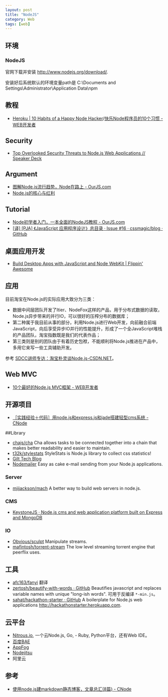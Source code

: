 ```yaml
---
layout: post
title: "NodeJS"
category: Web
tags: [web]
--- 
```

## 环境

### NodeJS

官网下载并安装 <http://www.nodejs.org/download/>.

安装好后系统默认的环境变量path是 C:\Documents and Settings\Administrator\Application Data\npm

## 教程

- [Heroku | 10 Habits of a Happy Node Hacker](https://blog.heroku.com/archives/2014/3/11/node-habits)/[快乐Node程序员的10个习惯 - WEB开发者](http://www.admin10000.com/document/4066.html)

## Security

- [Top Overlooked Security Threats to Node.js Web Applications // Speaker Deck](https://speakerdeck.com/ckarande/top-overlooked-security-threats-to-node-dot-js-web-applications)

## Argument

- [图解Node.js流行趋势，Node在路上 - OurJS.com](http://ourjs.com/detail/5306b3ad3b73342e0300000a)
- [Node.js的核心与红利](http://www.programmer.com.cn/13844/)

## Tutorial

- [Node初学者入门，一本全面的NodeJS教程 - OurJS.com](http://ourjs.com/detail/529ca5950cb6498814000005#event-driven-callbacks)
- [[译] [PJA] 《JavaScript 应用程序设计》总目录 · Issue #16 · cssmagic/blog · GitHub](https://github.com/cssmagic/blog/issues/16)

## 桌面应用开发
- [Build Desktop Apps with JavaScript and Node WebKit | Flippin' Awesome](http://flippinawesome.org/2014/02/10/build-desktop-apps-with-javascript-and-node-webkit/)

## 应用
目前淘宝在Node.js的实际应用大致分为三类：

* 数据中间层团队开发了Itier、NodeFox这样的产品，用于分布式数据的读取，Node.js异步带来的并行IO，可以很好的压榨分布的数据库；
* 第二种属于我目前从事的部分，利用Node.js进行Web开发，向前融合前端JavaScript，向后享受异步IO并行的性能提升，形成了一个全JavaScript堆栈的产品团队，淘宝指数既是我们的代表作品；
* 第三类则是别的团队由于有着历史包袱，不能顺利将Node.js推进在产品中，多用它来写一些工具辅助开发。

参考 [SDCC讲师专访：淘宝朴灵谈Node.js-CSDN.NET](http://www.csdn.net/article/2012-07-30/2807863)。

## Web MVC
- [10个最好的Node.js MVC框架 - WEB开发者](http://www.admin10000.com/document/3931.html)

## 开源项目

- [［实践经验＋代码］用node.js和express.js和jade搭建轻型cms系统 - CNode](http://cnodejs.org/topic/4f16442ccae1f4aa270010bf)

##Library

- [chajs/cha](https://github.com/chajs/cha) Cha allows tasks to be connected together into a chain that makes better readability and easier to maintain.
- [t32k/stylestats](https://github.com/t32k/stylestats) StyleStats is Node.js library to collect css statistics!
- [Gilt Tech Blog](http://tech.gilt.com/post/78877878592/shmock-an-express-based-http-mocking-library-for)
- [Nodemailer](http://www.nodemailer.com/) Easy as cake e-mail sending from your Node.js applications.

### Server

- [mjijackson/mach](https://github.com/mjijackson/mach?utm_source=nodeweekly&utm_medium=email) A better way to build web servers in node.js.

### CMS

- [KeystoneJS · Node.js cms and web application platform built on Express and MongoDB](http://keystonejs.com/)

### IO

- [Obvious/sculpt](https://github.com/Obvious/sculpt) Manipulate streams.
- [mafintosh/torrent-stream](https://github.com/mafintosh/torrent-stream) The low level streaming torrent engine that peerflix uses.

## 工具

- [afc163/fanyi](https://github.com/afc163/fanyi) 翻译
- [zertosh/beautify-with-words · GitHub](https://github.com/zertosh/beautify-with-words) Beautifies javascript and replaces variable names with unique "long-ish words". 可用于反编译 `*-min.js`。
- [sahat/hackathon-starter · GitHub](https://github.com/sahat/hackathon-starter) A boilerplate for Node.js web applications <http://hackathonstarter.herokuapp.com>.

## 云平台

- [Nitrous.io](https://www.nitrous.io/join/jOTIMMPrQPY), 一个云Node.js, Go, - Ruby, Python平台，还有Web IDE。
- [百度BAE](http://developer.baidu.com/wiki/index.php?title=docs/cplat/rt/node.js- )
- [AppFog](https://www.appfog.com/)
- [Nodejitsu](https://www.nodejitsu.com/)
- 阿里云


## 参考

- [使用node.js建markdown静态博客，文章总汇(8篇) - CNode](http://cnodejs.org/topic/4f16442ccae1f4aa27001097)











